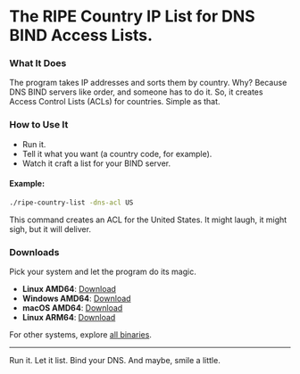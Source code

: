 # The RIPE Country IP List for DNS BIND Access Lists.

### What It Does

The program takes IP addresses and sorts them by country. Why? Because DNS BIND servers like order, and someone has to do it. So, it creates Access Control Lists (ACLs) for countries. Simple as that.

### How to Use It

- Run it.
- Tell it what you want (a country code, for example).
- Watch it craft a list for your BIND server.

#### Example:

```bash
./ripe-country-list -dns-acl US
```

This command creates an ACL for the United States. It might laugh, it might sigh, but it will deliver.

### Downloads

Pick your system and let the program do its magic.

- **Linux AMD64**: [Download](https://files.zabiyaka.net/ripe-country-list/latest/no-gui/linux/amd64/ripe-country-list)
- **Windows AMD64**: [Download](https://files.zabiyaka.net/ripe-country-list/latest/no-gui/windows/amd64/ripe-country-list.exe)
- **macOS AMD64**: [Download](https://files.zabiyaka.net/ripe-country-list/latest/no-gui/mac/amd64/ripe-country-list)
- **Linux ARM64**: [Download](https://files.zabiyaka.net/ripe-country-list/latest/no-gui/linux/arm64/ripe-country-list)

For other systems, explore [all binaries](https://files.zabiyaka.net/ripe-country-list/latest/no-gui/).

---

Run it. Let it list. Bind your DNS. And maybe, smile a little.
